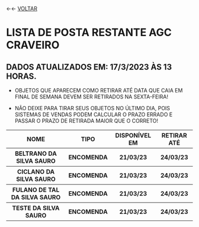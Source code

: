 ←← [VOLTAR](https://github.com/DiogoAlbano/PostaRestanteSantaTerezinha/blob/main/Lista.md)

# LISTA DE POSTA RESTANTE AGC CRAVEIRO
## DADOS ATUALIZADOS EM: 17/3/2023 ÀS 13 HORAS.

* OBJETOS QUE APARECEM COMO RETIRAR ATÉ DATA QUE CAIA EM FINAL DE SEMANA DEVEM SER RETIRADOS NA SEXTA-FEIRA! 

* NÃO DEIXE PARA TIRAR SEUS OBJETOS NO ÚLTIMO DIA, POIS SISTEMAS DE VENDAS PODEM CALCULAR O PRAZO ERRADO E PASSAR O PRAZO DE RETIRADA MAIOR QUE O CORRETO!

<table><tr><th>NOME</th><th>TIPO</th><th>DISPONÍVEL EM</th><th>RETIRAR ATÉ</th></tr> 
<tr><th>BELTRANO DA SILVA SAURO</th><th>ENCOMENDA</th><th>21/03/23</th><th>24/03/23</th></tr>
<tr><th>CICLANO DA SILVA SAURO</th><th>ENCOMENDA</th><th>21/03/23</th><th>24/03/23</th></tr>
<tr><th>FULANO DE TAL DA SILVA SAURO</th><th>ENCOMENDA</th><th>21/03/23</th><th>24/03/23</th></tr>
<tr><th>TESTE DA SILVA SAURO</th><th>ENCOMENDA</th><th>21/03/23</th><th>24/03/23</th></tr>
</table>
